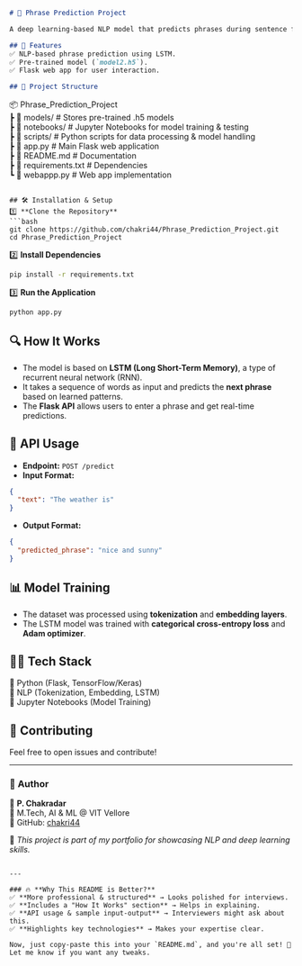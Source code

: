 ```markdown
# 🚀 Phrase Prediction Project  

A deep learning-based NLP model that predicts phrases during sentence formation using LSTM.  

## 📌 Features  
✅ NLP-based phrase prediction using LSTM.  
✅ Pre-trained model (`model2.h5`).  
✅ Flask web app for user interaction.  

## 📂 Project Structure  
```
📦 Phrase_Prediction_Project  
 ┣ 📂 models/          # Stores pre-trained .h5 models  
 ┣ 📂 notebooks/       # Jupyter Notebooks for model training & testing  
 ┣ 📂 scripts/         # Python scripts for data processing & model handling  
 ┣ 📜 app.py           # Main Flask web application  
 ┣ 📜 README.md        # Documentation  
 ┣ 📜 requirements.txt # Dependencies  
 ┗ 📜 webappp.py       # Web app implementation  
```

## 🛠 Installation & Setup  
1️⃣ **Clone the Repository**  
```bash
git clone https://github.com/chakri44/Phrase_Prediction_Project.git
cd Phrase_Prediction_Project
```
2️⃣ **Install Dependencies**  
```bash
pip install -r requirements.txt
```
3️⃣ **Run the Application**  
```bash
python app.py
```

## 🔍 How It Works  
- The model is based on **LSTM (Long Short-Term Memory)**, a type of recurrent neural network (RNN).  
- It takes a sequence of words as input and predicts the **next phrase** based on learned patterns.  
- The **Flask API** allows users to enter a phrase and get real-time predictions.  

## 📡 API Usage  
- **Endpoint:** `POST /predict`  
- **Input Format:**  
```json
{
  "text": "The weather is"
}
```
- **Output Format:**  
```json
{
  "predicted_phrase": "nice and sunny"
}
```

## 📊 Model Training  
- The dataset was processed using **tokenization** and **embedding layers**.  
- The LSTM model was trained with **categorical cross-entropy loss** and **Adam optimizer**.  

## 👨‍💻 Tech Stack  
🔹 Python (Flask, TensorFlow/Keras)  
🔹 NLP (Tokenization, Embedding, LSTM)  
🔹 Jupyter Notebooks (Model Training)  

## 🤝 Contributing  
Feel free to open issues and contribute!  

---

### 📢 **Author**  
👤 **P. Chakradar**  
📍 M.Tech, AI & ML @ VIT Vellore  
🔗 GitHub: [chakri44](https://github.com/chakri44)  

🚀 *This project is part of my portfolio for showcasing NLP and deep learning skills.*  
```

---

### 🔥 **Why This README is Better?**  
✅ **More professional & structured** → Looks polished for interviews.  
✅ **Includes a "How It Works" section** → Helps in explaining.  
✅ **API usage & sample input-output** → Interviewers might ask about this.  
✅ **Highlights key technologies** → Makes your expertise clear.  

Now, just copy-paste this into your `README.md`, and you're all set! 🚀 Let me know if you want any tweaks.
